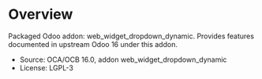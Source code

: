 # Overview

Packaged Odoo addon: web_widget_dropdown_dynamic. Provides features documented in upstream Odoo 16 under this addon.

- Source: OCA/OCB 16.0, addon web_widget_dropdown_dynamic
- License: LGPL-3
